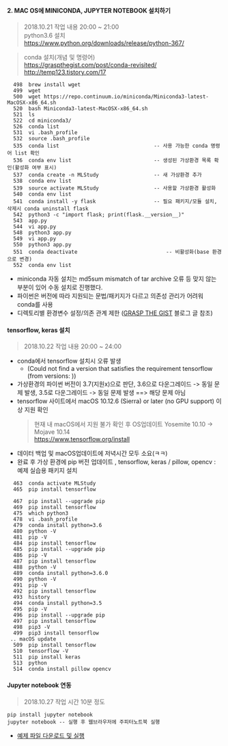   
#### 2. MAC OS에 MINICONDA, JUPYTER NOTEBOOK 설치하기  
> 2018.10.21 작업 내용 20:00 ~ 21:00   
> python3.6 설치   
https://www.python.org/downloads/release/python-367/

> conda 설치(개념 및 명령어)   
https://graspthegist.com/post/conda-revisited/   
http://temp123.tistory.com/17   
```
  498  brew install wget
  499  wget
  500  wget https://repo.continuum.io/miniconda/Miniconda3-latest-MacOSX-x86_64.sh
  520  bash Miniconda3-latest-MacOSX-x86_64.sh 
  521  ls
  522  cd miniconda3/
  526  conda list
  531  vi .bash_profile
  532  source .bash_profile
  535  conda list				                -- 사용 가능한 conda 명령어 list 확인
  536  conda env list         					-- 생성된 가상환경 목록 확인(활성화 여부 표시)
  537  conda create -n MLStudy					-- 새 가상환경 추가
  538  conda env list		
  539  source activate MLStudy					-- 사용할 가상환경 활성화
  540  conda env list		
  541  conda install -y flask	  				-- 필요 패키지/모듈 설치, 삭제시 conda uninstall flask
  542  python3 -c "import flask; print(flask.__version__)"
  543  app.py
  544  vi app.py
  548  python3 app.py
  549  vi app.py
  550  python3 app.py
  551  conda deactivate					    		-- 비활성화(base 환경으로 변경)
  552  conda env list
```   
* miniconda 자동 설치는 md5sum mismatch of tar archive 오류 등 맞지 않는 부분이 있어 수동 설치로 진행했다.
* 파이썬은 버전에 따라 지원되는 문법/패키지가 다르고 의존성 관리가 어려워 conda를 사용
* 디렉토리별 환경변수 설정/의존 관계 제한 ([GRASP THE GIST](https://graspthegist.com/) 블로그 글 참조)

#### tensorflow, keras 설치 
> 2018.10.22 작업 내용 20:00 ~ 24:00   
- conda에서 tensorflow 설치시 오류 발생
  - (Could not find a version that satisfies the requirement tensorflow (from versions: ))
- 가상환경의 파이썬 버전이 3.7(지원x)으로 판단, 3.6으로 다운그레이드 -> 동일 문제 발생, 3.5로 다운그레이드 -> 동일 문제 발생 ==> 해당 문제 아님
- tensorflow 사이트에서 macOS 10.12.6 (Sierra) or later (no GPU support) 이상 지원 확인
  > 현재 내 macOS에서 지원 불가 확인 후 OS업데이트 Yosemite 10.10 -> Mojave 10.14   
  > https://www.tensorflow.org/install   
- 데이터 백업 및 macOS업데이트에 저녁시간 모두 소요(ㅋㅋ)
- 완료 후 가상 환경에 pip 버전 업데이트 , tensorflow, keras / pillow, opencv : 예제 실습용 패키지 설치

```
  463  conda activate MLStudy
  465  pip install tensorflow
 
  467  pip install --upgrade pip 
  469  pip install tensorflow
  475  which python3
  478  vi .bash_profile
  479  conda install python=3.6
  480  python -V
  481  pip -V
  484  pip install tensorflow
  485  pip install --upgrade pip
  486  pip -V
  487  pip install tensorflow
  488  python -V
  489  conda install python=3.6.0
  490  python -V
  491  pip -V
  492  pip install tensorflow
  493  history
  494  conda install python=3.5
  495  pip -V
  496  pip install --upgrade pip
  497  pip install tensorflow
  498  pip3 -V
  499  pip3 install tensorflow
 .. macOS update
  509  pip install tensorflow
  510  tensorflow -V
  511  pip install keras
  513  python
  514  conda install pillow opencv

```

#### Jupyter notebook 연동
> 2018.10.27 작업 시간 10분 정도  
~~~ 
pip install jupyter notebook
jupyter notebook -- 실행 후 웹브라우저에 주피터노트북 실행
~~~
- [예제 파일 다운로드 및 실행](https://colab.research.google.com/github/eunji12/deep-learning-with-python-notebooks/blob/master/2.1-a-first-look-at-a-neural-network.ipynb#scrollTo=ec0726YCcv6Z)
